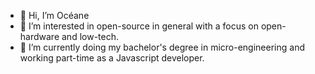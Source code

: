 - 👋 Hi, I’m Océane
- 👀 I’m interested in open-source in general with a focus on open-hardware and low-tech.
- 🌱 I’m currently doing my bachelor's degree in micro-engineering and working part-time as a Javascript developer.

<!---
opatiny/opatiny is a ✨ special ✨ repository because its `README.md` (this file) appears on your GitHub profile.
You can click the Preview link to take a look at your changes.
--->
